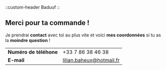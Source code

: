 ::custom-header
Baduuf
::

## Merci pour ta commande !

Je prendrai **contact** avec toi au plus vite et voici **mes coordonnées** si tu as la **moindre question** !

| | |
|-|-|
| **Numéro de téléhone** | +33 7 86 38 46 38 |
| **E-mail** | lilian.baheux@hotmail.fr |